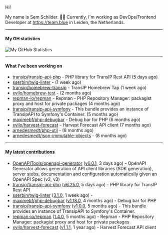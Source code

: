 Hi!

My name is Sem Schilder. 👋🏻 Currently, I'm working as DevOps/Frontend Developer at https://team.blue in Leiden, the Netherlands.

---

#### My GH statistics

![My GitHub Statistics](https://github-readme-stats.vercel.app/api?username=xvilo&show_icons=true&count_private=true&hide_title=true)

---

#### What I've been working on

- [transip/transip-api-php](https://github.com/transip/transip-api-php) - PHP library for TransIP Rest API (5 days ago)
- [sserbin/twig-linter](https://github.com/sserbin/twig-linter) -  (1 week ago)
- [transip/homebrew-transip](https://github.com/transip/homebrew-transip) - TransIP Homebrew Tap (1 week ago)
- [xvilo/homebrew-test](https://github.com/xvilo/homebrew-test) -  (2 months ago)
- [repman-io/repman](https://github.com/repman-io/repman) - Repman - PHP Repository Manager: packagist proxy and host for private packages  (4 months ago)
- [transip/transip-api-symfony](https://github.com/transip/transip-api-symfony) - This bundle provides an instance of TransipAPI to Symfony&#39;s Container. (5 months ago)
- [maximebf/php-debugbar](https://github.com/maximebf/php-debugbar) - Debug bar for PHP (6 months ago)
- [xvilo/harvest-forecast](https://github.com/xvilo/harvest-forecast) - Harvest Forecast API client (7 months ago)
- [arnedesmedt/php-util](https://github.com/arnedesmedt/php-util) -  (8 months ago)
- [arnedesmedt/json-immutable-objects](https://github.com/arnedesmedt/json-immutable-objects) -  (8 months ago)

---

#### My latest contributions

- [OpenAPITools/openapi-generator](https://github.com/OpenAPITools/openapi-generator) ([v6.0.1](https://github.com/OpenAPITools/openapi-generator/releases/tag/v6.0.1), 3 days ago) - OpenAPI Generator allows generation of API client libraries (SDK generation), server stubs, documentation and configuration automatically given an OpenAPI Spec (v2, v3)
- [transip/transip-api-php](https://github.com/transip/transip-api-php) ([v6.25.0](https://github.com/transip/transip-api-php/releases/tag/v6.25.0), 5 days ago) - PHP library for TransIP Rest API
- [sserbin/twig-linter](https://github.com/sserbin/twig-linter) ([3.1.0](https://github.com/sserbin/twig-linter/releases/tag/3.1.0), 1 week ago) - 
- [maximebf/php-debugbar](https://github.com/maximebf/php-debugbar) ([v1.18.0](https://github.com/maximebf/php-debugbar/releases/tag/v1.18.0), 4 months ago) - Debug bar for PHP
- [transip/transip-api-symfony](https://github.com/transip/transip-api-symfony) ([v1.0.0](https://github.com/transip/transip-api-symfony/releases/tag/v1.0.0), 5 months ago) - This bundle provides an instance of TransipAPI to Symfony&#39;s Container.
- [repman-io/repman](https://github.com/repman-io/repman) ([1.4.0](https://github.com/repman-io/repman/releases/tag/1.4.0), 5 months ago) - Repman - PHP Repository Manager: packagist proxy and host for private packages 
- [xvilo/harvest-forecast](https://github.com/xvilo/harvest-forecast) ([v1.1.1](https://github.com/xvilo/harvest-forecast/releases/tag/v1.1.1), 1 year ago) - Harvest Forecast API client
